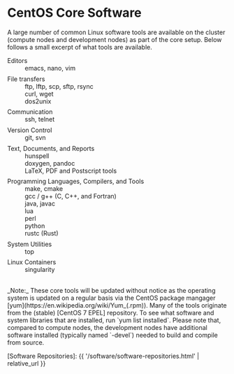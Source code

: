 # CentOS Core Software

A large number of common Linux software tools are available on the cluster (compute nodes and development nodes) as part of the core setup.  Below follows a small excerpt of what tools are available.
<!--
Additional software can be found in the [Software Repositories].
-->


<dl>
<dt>Editors</dt>
<dd>
emacs, nano, vim
</dd>

<dt>File transfers</dt>
<dd>
ftp, lftp, scp, sftp, rsync<br>
curl, wget<br>
dos2unix<br>
</dd>

<dt>Communication</dt>
<dd>
ssh, telnet
</dd>

<dt>Version Control</dt>
<dd>
git, svn
</dd>

<dt>Text, Documents, and Reports</dt>
<dd>
hunspell<br>
doxygen, pandoc<br>
LaTeX, PDF and Postscript tools<br>
</dd>

<dt>Programming Languages, Compilers, and Tools</dt>
<dd>
make, cmake<br>
gcc / g++ (C, C++, and Fortran)<br>
java, javac<br>
lua<br>
perl<br>
python<br>
rustc (Rust)<br>
</dd>
  
<dt>System Utilities</dt>
<dd>
top
</dd>

<dt>Linux Containers</dt>
<dd>
singularity
</dd>
</dl>

<br>
_Note:_ These core tools will be updated without notice as the operating system is updated on a regular basis via the CentOS package mangager [yum](https://en.wikipedia.org/wiki/Yum_(.rpm)).  Many of the tools originate from the (stable) [CentOS 7 EPEL] repository.  To see what software and system libraries that are installed, run `yum list installed`.  Please note that, compared to compute nodes, the development nodes have additional software installed (typically named `-devel`) needed to build and compile from source.


<style>
dt {
  margin-top: 1ex;
}
</style>  

[CentOS 7 EPEL]: https://centos.pkgs.org/7/epel-x86_64/
[Software Repositories]: {{ '/software/software-repositories.html' | relative_url }}
